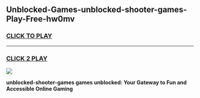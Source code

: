 
## Unblocked-Games-unblocked-shooter-games-Play-Free-hw0mv
<h3>
<a href="https://premium76.site?title=unblocked-shooter-games&ref=23A">CLICK TO PLAY</a></h3>
<hr>

<h3>
<a href="https://premium76.site?title=unblocked-shooter-games&ref=23A">CLICK 2 PLAY</a>
  
</h3>

<a href="https://premium76.site?title=unblocked-shooter-games&ref=23A"><img src="https://clearcache.store/games.png"></a>


**unblocked-shooter-games games unblocked: Your Gateway to Fun and Accessible Online Gaming**
